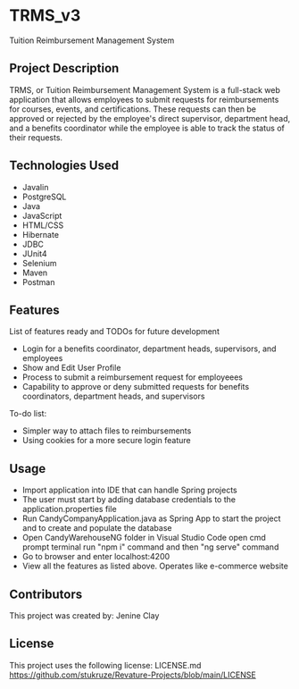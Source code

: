 # TRMS_v3
Tuition Reimbursement Management System

## Project Description
TRMS, or Tuition Reimbursement Management System is a full-stack web application that allows employees to submit requests for reimbursements for courses, events, and certifications. These requests can then be approved or rejected by the employee's direct supervisor, department head, and a benefits coordinator while the employee is able to track the status of their requests.

## Technologies Used

* Javalin
* PostgreSQL
* Java
* JavaScript
* HTML/CSS
* Hibernate
* JDBC 
* JUnit4
* Selenium
* Maven
* Postman

## Features

List of features ready and TODOs for future development
* Login for a benefits coordinator, department heads, supervisors, and employees
* Show and Edit User Profile
* Process to submit a reimbursement request for employeees
* Capability to approve or deny submitted requests for benefits coordinators, department heads, and supervisors
 

To-do list:
* Simpler way to attach files to reimbursements
* Using cookies for a more secure login feature

## Usage

* Import application into IDE that can handle Spring projects
* The user must start by adding database credentials to the application.properties file
* Run CandyCompanyApplication.java as Spring App to start the project and to create and populate the database
* Open CandyWarehouseNG folder in Visual Studio Code open cmd prompt terminal run "npm i" command and then "ng serve" command
* Go to browser and enter localhost:4200
* View all the features as listed above. Operates like e-commerce website

## Contributors

This project was created by: Jenine Clay

## License

This project uses the following license: LICENSE.md https://github.com/stukruze/Revature-Projects/blob/main/LICENSE


